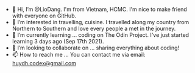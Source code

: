 - 👋 Hi, I’m @LioDang. I'm from Vietnam, HCMC. I'm nice to make friend with everyone on GitHub.
- 👀 I’m interested in travelling, cuisine. I travelled along my country from Northern to Southern and love every people a met in the journey.
- 🌱 I’m currently learning ... coding on The Odin Project. I've just started learning 3 days ago (Sep 17th 2021).
- 💞️ I’m looking to collaborate on ... sharing everything about coding!
- 📫 How to reach me ... You can contact me via email: huydh.codex@gmail.com

<!---
LioDang/LioDang is a ✨ special ✨ repository because its `README.md` (this file) appears on your GitHub profile.
You can click the Preview link to take a look at your changes.
--->
